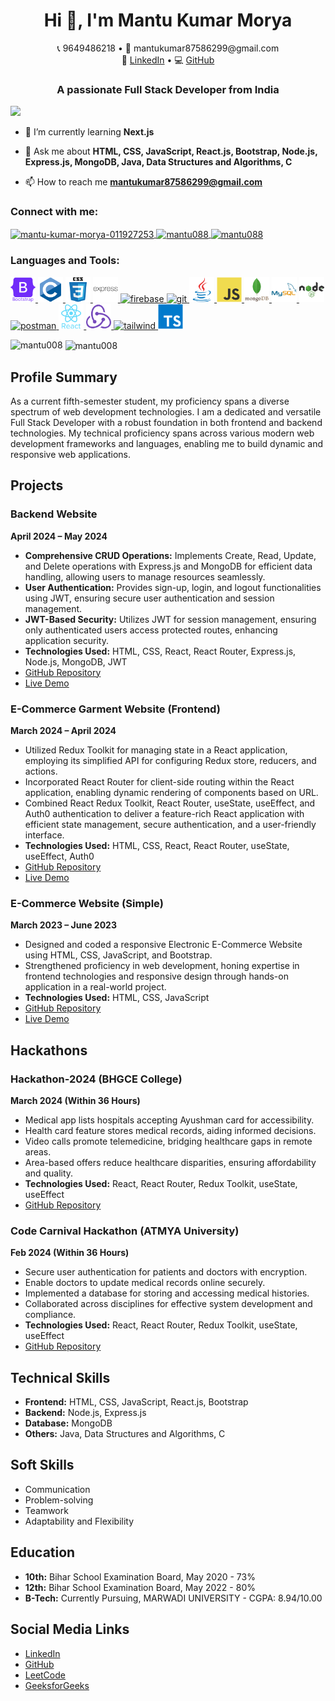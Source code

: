 <h1 align="center">Hi 👋, I'm Mantu Kumar Morya</h1>
<p align="center">
  📞 9649486218 • 📧 mantukumar87586299@gmail.com <br/>
  🔗 <a href="https://www.linkedin.com/in/mantu-kumar-morya-011927253/">LinkedIn</a> • 💻 <a href="https://github.com/Mantu008">GitHub</a>
</p>
<h3 align="center">A passionate Full Stack Developer from India</h3>

![](https://visitcount.itsvg.in/api?id=gaurav031&icon=0&color=0)

- 🌱 I’m currently learning **Next.js**

- 💬 Ask me about **HTML, CSS, JavaScript, React.js, Bootstrap, Node.js, Express.js, MongoDB, Java, Data Structures and Algorithms, C**

- 📫 How to reach me **mantukumar87586299@gmail.com**

<h3 align="left">Connect with me:</h3>
<p align="left">
  <a href="https://linkedin.com/in/mantu-kumar-morya-011927253" target="blank">
    <img align="center" src="https://raw.githubusercontent.com/rahuldkjain/github-profile-readme-generator/master/src/images/icons/Social/linked-in-alt.svg" alt="mantu-kumar-morya-011927253" height="30" width="40" />
  </a>
  <a href="https://www.leetcode.com/mantu088" target="blank">
    <img align="center" src="https://raw.githubusercontent.com/rahuldkjain/github-profile-readme-generator/master/src/images/icons/Social/leet-code.svg" alt="mantu088" height="30" width="40" />
  </a>
  <a href="https://auth.geeksforgeeks.org/user/mantu088" target="blank">
    <img align="center" src="https://raw.githubusercontent.com/rahuldkjain/github-profile-readme-generator/master/src/images/icons/Social/geeks-for-geeks.svg" alt="mantu088" height="30" width="40" />
  </a>
</p>

<h3 align="left">Languages and Tools:</h3>
<p align="left"> 
  <a href="https://getbootstrap.com" target="_blank" rel="noreferrer"> 
    <img src="https://raw.githubusercontent.com/devicons/devicon/master/icons/bootstrap/bootstrap-plain-wordmark.svg" alt="bootstrap" width="40" height="40"/> 
  </a> 
  <a href="https://www.cprogramming.com/" target="_blank" rel="noreferrer"> 
    <img src="https://raw.githubusercontent.com/devicons/devicon/master/icons/c/c-original.svg" alt="c" width="40" height="40"/> 
  </a> 
  <a href="https://www.w3schools.com/css/" target="_blank" rel="noreferrer"> 
    <img src="https://raw.githubusercontent.com/devicons/devicon/master/icons/css3/css3-original-wordmark.svg" alt="css3" width="40" height="40"/> 
  </a> 
  <a href="https://expressjs.com" target="_blank" rel="noreferrer"> 
    <img src="https://raw.githubusercontent.com/devicons/devicon/master/icons/express/express-original-wordmark.svg" alt="express" width="40" height="40"/> 
  </a> 
  <a href="https://firebase.google.com/" target="_blank" rel="noreferrer"> 
    <img src="https://www.vectorlogo.zone/logos/firebase/firebase-icon.svg" alt="firebase" width="40" height="40"/> 
  </a> 
  <a href="https://git-scm.com/" target="_blank" rel="noreferrer"> 
    <img src="https://www.vectorlogo.zone/logos/git-scm/git-scm-icon.svg" alt="git" width="40" height="40"/> 
  </a> 
  <a href="https://www.java.com" target="_blank" rel="noreferrer"> 
    <img src="https://raw.githubusercontent.com/devicons/devicon/master/icons/java/java-original.svg" alt="java" width="40" height="40"/> 
  </a> 
  <a href="https://developer.mozilla.org/en-US/docs/Web/JavaScript" target="_blank" rel="noreferrer"> 
    <img src="https://raw.githubusercontent.com/devicons/devicon/master/icons/javascript/javascript-original.svg" alt="javascript" width="40" height="40"/> 
  </a> 
  <a href="https://www.mongodb.com/" target="_blank" rel="noreferrer"> 
    <img src="https://raw.githubusercontent.com/devicons/devicon/master/icons/mongodb/mongodb-original-wordmark.svg" alt="mongodb" width="40" height="40"/> 
  </a> 
  <a href="https://www.mysql.com/" target="_blank" rel="noreferrer"> 
    <img src="https://raw.githubusercontent.com/devicons/devicon/master/icons/mysql/mysql-original-wordmark.svg" alt="mysql" width="40" height="40"/> 
  </a> 
  <a href="https://nodejs.org" target="_blank" rel="noreferrer"> 
    <img src="https://raw.githubusercontent.com/devicons/devicon/master/icons/nodejs/nodejs-original-wordmark.svg" alt="nodejs" width="40" height="40"/> 
  </a> 
  <a href="https://postman.com" target="_blank" rel="noreferrer"> 
    <img src="https://www.vectorlogo.zone/logos/getpostman/getpostman-icon.svg" alt="postman" width="40" height="40"/> 
  </a> 
  <a href="https://reactjs.org/" target="_blank" rel="noreferrer"> 
    <img src="https://raw.githubusercontent.com/devicons/devicon/master/icons/react/react-original-wordmark.svg" alt="react" width="40" height="40"/> 
  </a> 
  <a href="https://redux.js.org" target="_blank" rel="noreferrer"> 
    <img src="https://raw.githubusercontent.com/devicons/devicon/master/icons/redux/redux-original.svg" alt="redux" width="40" height="40"/> 
  </a> 
  <a href="https://tailwindcss.com/" target="_blank" rel="noreferrer"> 
    <img src="https://www.vectorlogo.zone/logos/tailwindcss/tailwindcss-icon.svg" alt="tailwind" width="40" height="40"/> 
  </a> 
  <a href="https://www.typescriptlang.org/" target="_blank" rel="noreferrer"> 
    <img src="https://raw.githubusercontent.com/devicons/devicon/master/icons/typescript/typescript-original.svg" alt="typescript" width="40" height="40"/> 
  </a> 
</p>

<p><img align="left" src="https://github-readme-stats.vercel.app/api/top-langs?username=mantu008&show_icons=true&locale=en&layout=compact" alt="mantu008" /></p>

<p>&nbsp;<img align="center" src="https://github-readme-stats.vercel.app/api?username=mantu008&show_icons=true&locale=en" alt="mantu008" /></p>


## Profile Summary
As a current fifth-semester student, my proficiency spans a diverse spectrum of web development technologies. I am a dedicated and versatile Full Stack Developer with a robust foundation in both frontend and backend technologies. My technical proficiency spans across various modern web development frameworks and languages, enabling me to build dynamic and responsive web applications.

## Projects

### Backend Website
**April 2024 – May 2024**


- **Comprehensive CRUD Operations:** Implements Create, Read, Update, and Delete operations with Express.js and MongoDB for efficient data handling, allowing users to manage resources seamlessly.
- **User Authentication:** Provides sign-up, login, and logout functionalities using JWT, ensuring secure user authentication and session management.
- **JWT-Based Security:** Utilizes JWT for session management, ensuring only authenticated users access protected routes, enhancing application security.
- **Technologies Used:** HTML, CSS, React, React Router, Express.js, Node.js, MongoDB, JWT
- [GitHub Repository](https://github.com/Mantu008/E-commerce-Backend)
- [Live Demo](https://e-commerce-mern-frontant.vercel.app/)

### E-Commerce Garment Website (Frontend)
**March 2024 – April 2024**


- Utilized Redux Toolkit for managing state in a React application, employing its simplified API for configuring Redux store, reducers, and actions.
- Incorporated React Router for client-side routing within the React application, enabling dynamic rendering of components based on URL.
- Combined React Redux Toolkit, React Router, useState, useEffect, and Auth0 authentication to deliver a feature-rich React application with efficient state management, secure authentication, and a user-friendly interface.
- **Technologies Used:** HTML, CSS, React, React Router, useState, useEffect, Auth0
- [GitHub Repository](https://github.com/Mantu008/E-Commerce-REACT)
- [Live Demo](http://e-commerce-react-ecru-eta.vercel.app)

### E-Commerce Website (Simple)
**March 2023 – June 2023**

- Designed and coded a responsive Electronic E-Commerce Website using HTML, CSS, JavaScript, and Bootstrap.
- Strengthened proficiency in web development, honing expertise in frontend technologies and responsive design through hands-on application in a real-world project.
- **Technologies Used:** HTML, CSS, JavaScript
- [GitHub Repository](https://github.com/Mantu008/EComerce)
- [Live Demo](https://mantu008.github.io/EComerce/)

## Hackathons

### Hackathon-2024 (BHGCE College)
**March 2024 (Within 36 Hours)**

- Medical app lists hospitals accepting Ayushman card for accessibility.
- Health card feature stores medical records, aiding informed decisions.
- Video calls promote telemedicine, bridging healthcare gaps in remote areas.
- Area-based offers reduce healthcare disparities, ensuring affordability and quality.
- **Technologies Used:** React, React Router, Redux Toolkit, useState, useEffect
- [GitHub Repository](https://github.com/Mantu008/Hackathon-2024-Gardi)

### Code Carnival Hackathon (ATMYA University)
**Feb 2024 (Within 36 Hours)**

- Secure user authentication for patients and doctors with encryption.
- Enable doctors to update medical records online securely.
- Implemented a database for storing and accessing medical histories.
- Collaborated across disciplines for effective system development and compliance.
- **Technologies Used:** React, React Router, Redux Toolkit, useState, useEffect
- [GitHub Repository](https://github.com/Mantu008/Code-carnival-hackathon)

## Technical Skills
- **Frontend:** HTML, CSS, JavaScript, React.js, Bootstrap
- **Backend:** Node.js, Express.js
- **Database:** MongoDB
- **Others:** Java, Data Structures and Algorithms, C

## Soft Skills
- Communication
- Problem-solving
- Teamwork
- Adaptability and Flexibility

## Education
- **10th:** Bihar School Examination Board, May 2020 - 73%
- **12th:** Bihar School Examination Board, May 2022 - 80%
- **B-Tech:** Currently Pursuing, MARWADI UNIVERSITY - CGPA: 8.94/10.00

## Social Media Links
- [LinkedIn](https://www.linkedin.com/in/mantu-kumar-morya-011927253/)
- [GitHub](https://github.com/Mantu008)
- [LeetCode](https://leetcode.com/Mantu088/)
- [GeeksforGeeks](https://auth.geeksforgeeks.org/user/mantu088)

